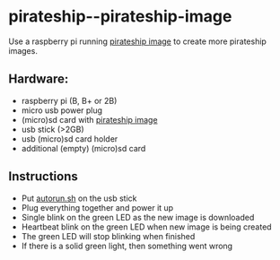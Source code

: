 # pirateship--pirateship-image
Use a raspberry pi running [pirateship image](http://pirate.sh/) to create more pirateship images.

## Hardware:
- raspberry pi (B, B+ or 2B)
- micro usb power plug
- (micro)sd card with [pirateship image](http://pirate.sh/latest-pirateship.img.gz)
- usb stick (>2GB)
- usb (micro)sd card holder
- additional (empty) (micro)sd card

## Instructions
- Put [autorun.sh](https://github.com/dogi/pirateship--pirateship-image/blob/master/autorun.sh) on the usb stick
- Plug everything together and power it up
- Single blink on the green LED as the new image is downloaded
- Heartbeat blink on the green LED when new image is being created
- The green LED will stop blinking when finished
- If there is a solid green light, then something went wrong

